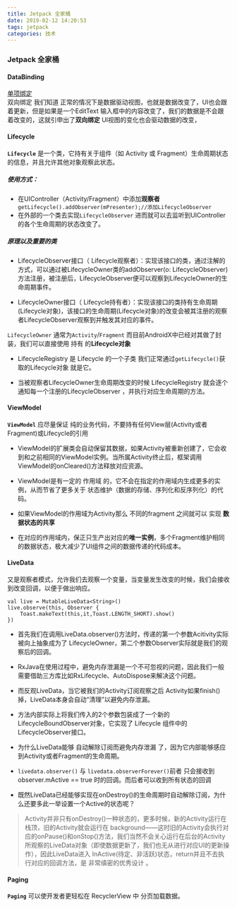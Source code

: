 ```yaml
---
title: Jetpack 全家桶
date: 2019-02-12 14:20:53
tags: jetpack
categories: 技术
---
```


### Jetpack 全家桶

#### DataBinding

[单项绑定](https://o0o0oo00.github.io/2019/02/11/databinding/#more)  
双向绑定 我们知道 正常的情况下是数据驱动视图，也就是数据改变了，UI也会跟着更新，但是如果是一个EditText 输入框中的内容改变了，我们的数据是不会跟着改变的，这就引申出了**双向绑定** UI视图的变化也会驱动数据的改变，

#### Lifecycle
**`Lifecycle`** 是一个类，它持有关于组件（如 Activity 或 Fragment）生命周期状态的信息，并且允许其他对象观察此状态。

##### 使用方式：

* 在UIController（Activity/Fragment）中添加**观察者**`getLifecycle().addObserver(mPresenter);//添加LifecycleObserver`
* 在外部的一个类去实现`LifecycleObserver` 进而就可以去监听到UIController 的各个生命周期的状态改变了。

##### 原理以及重要的类

* LifecycleObserver接口（ Lifecycle观察者）：实现该接口的类，通过注解的方式，可以通过被LifecycleOwner类的addObserver(o: LifecycleObserver)方法注册，被注册后，LifecycleObserver便可以观察到LifecycleOwner的生命周期事件。


* LifecycleOwner接口（ Lifecycle持有者）：实现该接口的类持有生命周期(Lifecycle对象)，该接口的生命周期(Lifecycle对象)的改变会被其注册的观察者LifecycleObserver观察到并触发其对应的事件。

`LifecycleOwner` 通常为`Activity`/`Fragment` 而目前AndroidX中已经对其做了封装，我们可以直接使用 持有 的**Lifecycle对象**

* LifecycleRegistry 是 Lifecycle 的一个子类 我们正常通过`getLifecycle()`获取的Lifecycle对象 就是它。

* 当被观察者LifecycleOwner生命周期改变的时候 LifecycleRegistry 就会逐个通知每一个注册的LifecycleObserver ，并执行对应生命周期的方法。

#### ViewModel

**`ViewModel`** 应尽量保证 纯的业务代码，不要持有任何View层(Activity或者Fragment)或Lifecycle的引用

* ViewModel的扩展类会自动保留其数据，如果Activity被重新创建了，它会收到和之前相同的ViewModel实例。当所属Activity终止后，框架调用ViewModel的onCleared()方法释放对应资源。

* ViewModel是有一定的 作用域 的，它不会在指定的作用域内生成更多的实例，从而节省了更多关于 状态维护（数据的存储、序列化和反序列化）的代码。

* 如果ViewModel的作用域为Activity那么 不同的fragment 之间就可以 实现 **数据状态的共享**

* 在对应的作用域内，保正只生产出对应的**唯一实例**，多个Fragment维护相同的数据状态，极大减少了UI组件之间的数据传递的代码成本。


#### LiveData

又是观察者模式，允许我们去观察一个变量，当变量发生改变的时候，我们会接收到改变回调，以便于做出响应。

```
val live = MutableLiveData<String>()
live.observe(this, Observer {
    Toast.makeText(this,it,Toast.LENGTH_SHORT).show()
})
```

* 首先我们在调用LiveData.observer()方法时，传递的第一个参数Acitivity实际被向上抽象成为了 LifecycleOwner，第二个参数Observer实际就是我们的观察后的回调。

* RxJava在使用过程中，避免内存泄漏是一个不可忽视的问题，因此我们一般需要借助三方库比如RxLifecycle、AutoDispose来解决这个问题。

* 而反观LiveData，当它被我们的Activity订阅观察之后 Activity如果finish()掉，LiveData本身会自动“清理”以避免内存泄漏。

* 方法内部实际上将我们传入的2个参数包装成了一个新的 LifecycleBoundObserver对象，它实现了 Lifecycle 组件中的LifecycleObserver接口。

* 为什么LiveData能够 自动解除订阅而避免内存泄漏 了，因为它内部能够感应到Activity或者Fragment的生命周期。

* `livedata.observer()` 与 `livedata.observerForever()`前者 只会接收到 observer.mActive == true 时的回调。而后者可以收到所有状态的回调

* 既然LiveData已经能够实现在onDestroy()的生命周期时自动解除订阅，为什么还要多此一举设置一个Active的状态呢？

>Activity并非只有onDestroy()一种状态的，更多时候，新的Activity运行在栈顶，旧的Activity就会运行在 background——这时旧的Activity会执行对应的onPause()和onStop()方法，我们当然不会关心运行在后台的Activity所观察的LiveData对象（即使数据更新了，我们也无从进行对应UI的更新操作），因此LiveData进入 InActive(待定、非活跃)状态，return并且不去执行对应的回调方法，是 非常缜密的优秀设计 。


#### Paging
**`Paging`** 可以使开发者更轻松在 RecyclerView 中 分页加载数据。

